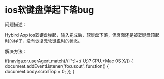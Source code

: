 # ios软键盘弹起下落bug

问题描述：

Hybird App ios软键盘弹起，输入完成后，软键盘下落，但页面还是被软键盘顶起时的样子，没有恢复无软键盘时的状态。

解决方法：

if(navigator.userAgent.match(/\(i[^;]+;( U;)? CPU.+Mac OS X/)) {
  document.addEventListener('focusout', function() {
    document.body.scrollTop = 0;
  });
}